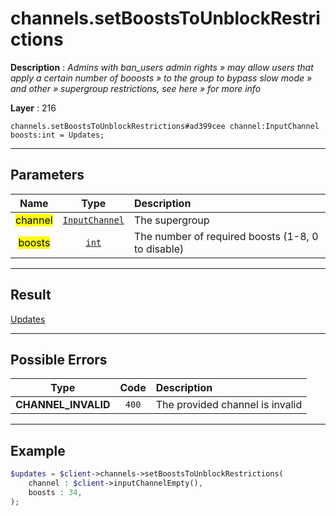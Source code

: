 # channels.setBoostsToUnblockRestrictions

**Description** : *Admins with ban\_users admin rights &raquo; may allow users that apply a certain number of booosts &raquo; to the group to bypass slow mode &raquo; and other &raquo; supergroup restrictions, see here &raquo; for more info*

**Layer** : 216

```tl
channels.setBoostsToUnblockRestrictions#ad399cee channel:InputChannel boosts:int = Updates;
```

---

## Parameters

| Name | Type | Description |
| :---: | :---: | :--- |
| <mark>channel</mark> | [`InputChannel`](type/InputChannel) | The supergroup |
| <mark>boosts</mark> | [`int`](type/int) | The number of required boosts (1-8, 0 to disable) |

---

## Result

[Updates](type/Updates)

---

## Possible Errors

| Type | Code | Description |
| :---: | :---: | :--- |
| **CHANNEL_INVALID** | `400` | The provided channel is invalid |

---

## Example

```php
$updates = $client->channels->setBoostsToUnblockRestrictions(
	channel : $client->inputChannelEmpty(),
	boosts : 34,
);
```